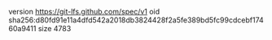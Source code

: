 version https://git-lfs.github.com/spec/v1
oid sha256:d80fd91e11a4dfd542a2018db3824428f2a5fe389bd5fc99cdcebf17460a9411
size 4783
